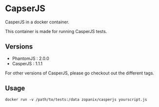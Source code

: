 # CapserJS
CasperJS in a docker container. 

This container is made for running CasperJS tests.

## Versions

* PhantomJS : 2.0.0
* CasperJS  : 1.1.1

For other versions of CasperJS, please go checkout out the different tags.

## Usage

```docker run -v /path/to/tests:/data zopanix/casperjs yourscript.js```


